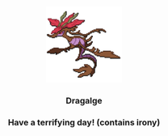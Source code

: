 <p align="center">
    <img src="https://raw.githubusercontent.com/PokeAPI/sprites/master/sprites/pokemon/691.png" width="150" height="150">
</p>
<h3 align="center"> <b>Dragalge</b></h3>
<h3 align="center">Have a terrifying day! (contains irony)</h3>

